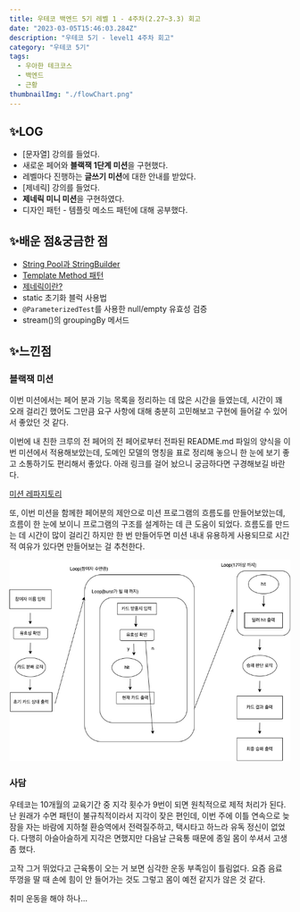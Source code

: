 ```yaml
---
title: 우테코 백엔드 5기 레벨 1 - 4주차(2.27~3.3) 회고
date: "2023-03-05T15:46:03.284Z"
description: "우테코 5기 - level1 4주차 회고"
category: "우테코 5기"
tags:
  - 우아한 테크코스
  - 백엔드
  - 근황
thumbnailImg: "./flowChart.png"
---
```


## ✨LOG

- [문자열] 강의를 들었다.
- 새로운 페어와 **블랙잭 1단계 미션**을 구현했다.
- 레벨마다 진행하는 **글쓰기 미션**에 대한 안내를 받았다.
- [제네릭] 강의를 들었다.
- **제네릭 미니 미션**을 구현하였다.
- 디자인 패턴 - 템플릿 메소드 패턴에 대해 공부했다.

## ✨배운 점&궁금한 점

- [String Pool과 StringBuilder](https://amaran-th.github.io/%EC%9A%B0%ED%85%8C%EC%BD%94%205%EA%B8%B0/[Java]%20String%20Pool%EA%B3%BC%20StringBuilder/)
- [Template Method 패턴](https://amaran-th.github.io/%EC%9A%B0%ED%85%8C%EC%BD%94%205%EA%B8%B0/[%EB%94%94%EC%9E%90%EC%9D%B8%20%ED%8C%A8%ED%84%B4]%20Template%20Method%20Pattern/)
- [제네릭이란?](<https://amaran-th.github.io/%EC%9A%B0%ED%85%8C%EC%BD%94%205%EA%B8%B0/[Java]%20%EC%A0%9C%EB%84%A4%EB%A6%AD(Generic)/>)
- static 초기화 블럭 사용법
- `@ParameterizedTest`를 사용한 null/empty 유효성 검증
- stream()의 groupingBy 메서드

## ✨느낀점

### 블랙잭 미션

이번 미션에서는 페어 분과 기능 목록을 정리하는 데 많은 시간을 들였는데, 시간이 꽤 오래 걸리긴 했어도 그만큼 요구 사항에 대해 충분히 고민해보고 구현에 들어갈 수 있어서 좋았던 것 같다.

이번에 내 친한 크루의 전 페어의 전 페어로부터 전파된 README.md 파일의 양식을 이번 미션에서 적용해보았는데, 도메인 모델의 명칭을 표로 정리해 놓으니 한 눈에 보기 좋고 소통하기도 편리해서 좋았다. 아래 링크를 걸어 놨으니 궁금하다면 구경해보길 바란다.

[미션 레파지토리](https://github.com/amaran-th/java-blackjack/tree/step1/docs)

또, 이번 미션을 함께한 페어분의 제안으로 미션 프로그램의 흐름도를 만들어보았는데, 흐름이 한 눈에 보이니 프로그램의 구조를 설계하는 데 큰 도움이 되었다. 흐름도를 만드는 데 시간이 많이 걸리긴 하지만 한 번 만들어두면 미션 내내 유용하게 사용되므로 시간적 여유가 있다면 만들어보는 걸 추천한다.

![흐름도](./flowChart.png)

### 사담

우테코는 10개월의 교육기간 중 지각 횟수가 9번이 되면 원칙적으로 제적 처리가 된다. 난 원래가 수면 패턴이 불규칙적이라서 지각이 잦은 편인데, 이번 주에 이틀 연속으로 늦잠을 자는 바람에 지하철 환승역에서 전력질주하고, 택시타고 하느라 유독 정신이 없었다. 다행히 아슬아슬하게 지각은 면했지만 다음날 근육통 때문에 종일 몸이 쑤셔서 고생 좀 했다.

고작 그거 뛰었다고 근육통이 오는 거 보면 심각한 운동 부족임이 틀림없다. 요즘 음료 뚜껑을 딸 때 손에 힘이 안 들어가는 것도 그렇고 몸이 예전 같지가 않은 것 같다.

취미 운동을 해야 하나…
